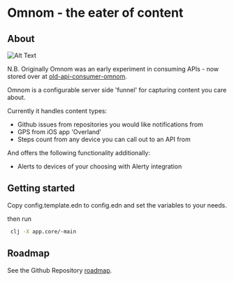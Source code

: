 # Omnom - the eater of content

## About

![Alt Text](https://media.giphy.com/media/jgUG5cnss7T9K/giphy.gif)

N.B. Originally Omnom was an early experiment in consuming APIs - now stored over at [old-api-consumer-omnom](https://github.com/rossajmcd/old-api-consumer-omnom).

Omnom is a configurable server side 'funnel' for capturing content you care about.

Currently it handles content types:
- Github issues from repositories you would like notifications from
- GPS from iOS app 'Overland'
- Steps count from any device you can call out to an API from

And offers the following functionality additionally:
- Alerts to devices of your choosing with Alerty integration

## Getting started

Copy config.template.edn to config.edn and set the variables to your needs.

then run

```bash
 clj -X app.core/-main
```

## Roadmap

See the Github Repository [roadmap](https://github.com/rossajmcd/omnom/issues?q=is%3Aopen+is%3Aissue+label%3Aenhancement).